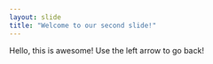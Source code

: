 ```yaml
--- 
layout: slide
title: "Welcome to our second slide!"
---
```

Hello, this is awesome!
Use the left arrow to go back!

